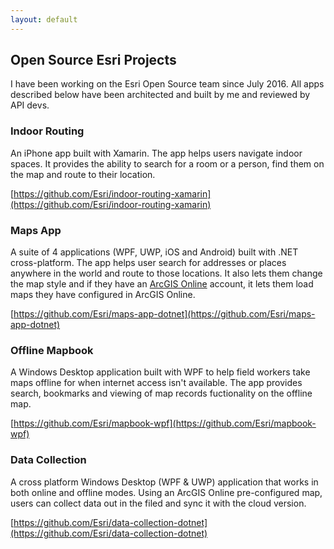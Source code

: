 ```yaml
---
layout: default
---
```


## Open Source Esri Projects

I have been working on the Esri Open Source team since July 2016. All apps described below have been architected and built by me and reviewed by API devs.

### Indoor Routing

An iPhone app built with Xamarin. The app helps users navigate indoor spaces. It provides the ability to search for a room or a person, find them on the map and route to their location. 

[https://github.com/Esri/indoor-routing-xamarin](https://github.com/Esri/indoor-routing-xamarin)

### Maps App

A suite of 4 applications (WPF, UWP, iOS and Android) built with .NET cross-platform. The app helps user search for addresses or places anywhere in the world and route to those locations. It also lets them change the map style and if they have an [ArcGIS Online](https://www.arcgis.com/home/index.html) account, it lets them load maps they have configured in ArcGIS Online.

[https://github.com/Esri/maps-app-dotnet](https://github.com/Esri/maps-app-dotnet)

### Offline Mapbook

A Windows Desktop application built with WPF to help field workers take maps offline for when internet access isn't available. The app provides search, bookmarks and viewing of map records fuctionality on the offline map. 

[https://github.com/Esri/mapbook-wpf](https://github.com/Esri/mapbook-wpf)

### Data Collection

A cross platform Windows Desktop (WPF & UWP) application that works in both online and offline modes. Using an ArcGIS Online pre-configured map, users can collect data out in the filed and sync it with the cloud version. 

[https://github.com/Esri/data-collection-dotnet](https://github.com/Esri/data-collection-dotnet)
